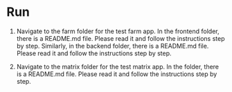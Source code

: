 # Run

1. Navigate to the farm folder for the test farm app. In the frontend folder, there is a README.md file. Please read it and follow the instructions step by step. Similarly, in the backend folder, there is a README.md file. Please read it and follow the instructions step by step.


2. Navigate to the matrix folder for the test matrix app. In the folder, there is a README.md file. Please read it and follow the instructions step by step.




